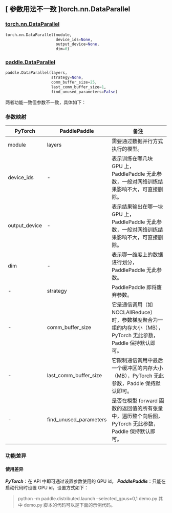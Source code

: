 ## [ 参数用法不一致 ]torch.nn.DataParallel
### [torch.nn.DataParallel](https://pytorch.org/docs/stable/generated/torch.nn.DataParallel.html?highlight=dataparallel#torch.nn.DataParallel)

```python
torch.nn.DataParallel(module,
                      device_ids=None,
                      output_device=None,
                      dim=0)
```

### [paddle.DataParallel](https://www.paddlepaddle.org.cn/documentation/docs/zh/api/paddle/DataParallel_cn.html#dataparallel)

```python
paddle.DataParallel(layers,
                    strategy=None,
                    comm_buffer_size=25,
                    last_comm_buffer_size=1,
                    find_unused_parameters=False)
```

两者功能一致但参数不一致，具体如下：
### 参数映射
| PyTorch       | PaddlePaddle | 备注                                                   |
| ------------- | ------------ | ------------------------------------------------------ |
| module        | layers       | 需要通过数据并行方式执行的模型。  |
| device_ids    | -            | 表示训练在哪几块 GPU 上，PaddlePaddle 无此参数，一般对网络训练结果影响不大，可直接删除。  |
| output_device | -            | 表示结果输出在哪一块 GPU 上，PaddlePaddle 无此参数，一般对网络训练结果影响不大，可直接删除。  |
| dim           | -            | 表示哪一维度上的数据进行划分，PaddlePaddle 无此参数。  |
| -             | strategy     |  PaddlePaddle 即将废弃参数。 |
| -             | comm_buffer_size |  它是通信调用（如 NCCLAllReduce）时，参数梯度聚合为一组的内存大小（MB），PyTorch 无此参数，Paddle 保持默认即可。 |
| -             | last_comm_buffer_size |  它限制通信调用中最后一个缓冲区的内存大小（MB），PyTorch 无此参数，Paddle 保持默认即可。 |
| -             | find_unused_parameters |  是否在模型 forward 函数的返回值的所有张量中，遍历整个向后图，PyTorch 无此参数，Paddle 保持默认即可。 |

### 功能差异
#### 使用差异
***PyTorch***：在 API 中即可通过设置参数使用的 GPU id。
***PaddlePaddle***：只能在启动代码时设置 GPU id，设置方式如下：
> python -m paddle.distributed.launch –selected_gpus=0,1 demo.py
> 其中 demo.py 脚本的代码可以是下面的示例代码。
